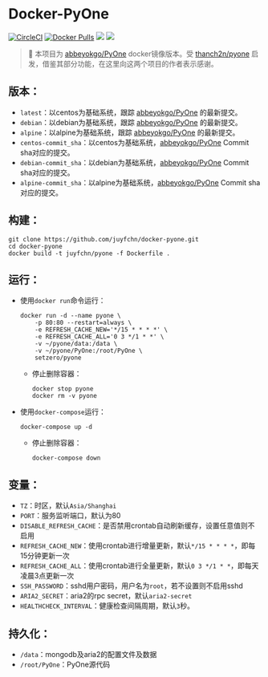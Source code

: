 # Docker-PyOne

[![CircleCI](https://circleci.com/gh/TimeBye/docker-pyone.svg?style=svg)](https://circleci.com/gh/TimeBye/docker-pyone)
[![Docker Pulls](https://img.shields.io/docker/pulls/setzero/pyone.svg)](https://hub.docker.com/r/setzero/pyone)
[![](https://images.microbadger.com/badges/image/setzero/pyone.svg)](https://microbadger.com/images/setzero/pyone "Get your own image badge on microbadger.com")
[![](https://images.microbadger.com/badges/version/setzero/pyone.svg)](https://microbadger.com/images/setzero/pyone "Get your own version badge on microbadger.com")

> 👋 本项目为 [abbeyokgo/PyOne](https://github.com/abbeyokgo/PyOne) docker镜像版本。受 [thanch2n/pyone](https://hub.docker.com/r/thanch2n/pyone) 启发，借鉴其部分功能，在这里向这两个项目的作者表示感谢。

## 版本：

- `latest`：以centos为基础系统，跟踪 [abbeyokgo/PyOne](https://github.com/abbeyokgo/PyOne/commits/master) 的最新提交。
- `debian`：以debian为基础系统，跟踪 [abbeyokgo/PyOne](https://github.com/abbeyokgo/PyOne/commits/master) 的最新提交。
- `alpine`：以alpine为基础系统，跟踪 [abbeyokgo/PyOne](https://github.com/abbeyokgo/PyOne/commits/master) 的最新提交。
- `centos-commit_sha`：以centos为基础系统，[abbeyokgo/PyOne](https://github.com/abbeyokgo/PyOne/commits/master) Commit sha对应的提交。
- `debian-commit_sha`：以debian为基础系统，[abbeyokgo/PyOne](https://github.com/abbeyokgo/PyOne/commits/master) Commit sha对应的提交。
- `alpine-commit_sha`：以alpine为基础系统，[abbeyokgo/PyOne](https://github.com/abbeyokgo/PyOne/commits/master) Commit sha对应的提交。

## 构建：
 
   ```
   git clone https://github.com/juyfchn/docker-pyone.git
   cd docker-pyone
   docker build -t juyfchn/pyone -f Dockerfile .
   ```
   
## 运行：

- 使用`docker run`命令运行：

    ```
    docker run -d --name pyone \
        -p 80:80 --restart=always \
        -e REFRESH_CACHE_NEW='*/15 * * * *' \
        -e REFRESH_CACHE_ALL='0 3 */1 * *' \
        -v ~/pyone/data:/data \
        -v ~/pyone/PyOne:/root/PyOne \
        setzero/pyone
    ```

    - 停止删除容器：
        ```
        docker stop pyone
        docker rm -v pyone
        ```

- 使用`docker-compose`运行：

    ```
    docker-compose up -d
    ```

    - 停止删除容器：
        ```
        docker-compose down
        ```

## 变量：

- `TZ`：时区，默认`Asia/Shanghai`
- `PORT`：服务监听端口，默认为80
- `DISABLE_REFRESH_CACHE`：是否禁用crontab自动刷新缓存，设置任意值则不启用
- `REFRESH_CACHE_NEW`：使用crontab进行增量更新，默认`*/15 * * * *`，即每15分钟更新一次
- `REFRESH_CACHE_ALL`：使用crontab进行全量更新，默认`0 3 */1 * *`，即每天凌晨3点更新一次
- `SSH_PASSWORD`：sshd用户密码，用户名为`root`，若不设置则不启用sshd
- `ARIA2_SECRET`：aria2的rpc secret，默认`aria2-secret`
- `HEALTHCHECK_INTERVAL`：健康检查间隔周期，默认`3`秒。

## 持久化：

- `/data`：mongodb及aria2的配置文件及数据
- `/root/PyOne`：PyOne源代码
